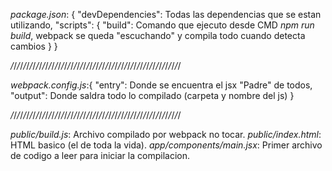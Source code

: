*package.json*: {
	"devDependencies": Todas las dependencias que se estan utilizando,
	"scripts": {
		"build": Comando que ejecuto desde CMD *npm run build*, webpack se queda "escuchando" y compila todo cuando detecta cambios
	}
}

*/*/*/*/*/*/*/*/*/*/*/*/*/*/*/*/*/*/*/*/*/*/*/*/*/*/*/*/*/*/*/*/*/*/*/*/*/*/*/*/*/*/*/*/*/*/*/*/*/*/*/*/*/*/

*webpack.config.js*:{
	"entry": Donde se encuentra el jsx "Padre" de todos,
	"output": Donde saldra todo lo compilado (carpeta y nombre del js)
}

*/*/*/*/*/*/*/*/*/*/*/*/*/*/*/*/*/*/*/*/*/*/*/*/*/*/*/*/*/*/*/*/*/*/*/*/*/*/*/*/*/*/*/*/*/*/*/*/*/*/*/*/*/*/

*public/build.js*: Archivo compilado por webpack no tocar.
*public/index.html*: HTML basico (el de toda la vida).
*app/components/main.jsx*: Primer archivo de codigo a leer para iniciar la compilacion.